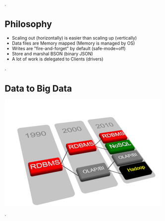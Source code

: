 .<div class="slide">

# Philosophy

 * Scaling out (horizontally) is easier than scaling up (vertically)
 * Data files are Memory mapped (Memory is managed by OS)
 * Writes are "fire-and-forget" by default (safe-mode=off)
 * Store and marshal BSON (binary JSON)
 * A lot of work is delegated to Clients (drivers)

.</div><div class="slide">

# Data to Big Data

<img src="media/mongo-data-to-big-data.png" class="scaled-centered">

.</div>
